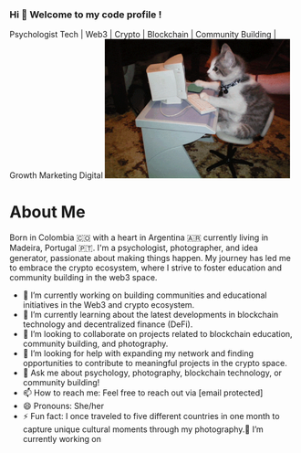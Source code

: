###  Hi  👋 Welcome to my code profile !
Psychologist Tech | Web3 | Crypto | Blockchain | Community Building | Growth Marketing Digital
<img src = "Hi.gif" width = "325px">
#  About Me
Born in Colombia 🇨🇴  with a heart in  Argentina 🇦🇷 currently living in  Madeira, Portugal 🇵🇹. 
I'm a psychologist, photographer, and idea generator, passionate about making things happen. My journey has led me to embrace the crypto ecosystem, where I strive to foster education and community building in the web3 space. 

- 🔭 I’m currently working on building communities and educational initiatives in the Web3 and crypto ecosystem.
- 🌱 I’m currently learning about the latest developments in blockchain technology and decentralized finance (DeFi).
- 👯 I’m looking to collaborate on projects related to blockchain education, community building, and photography.
- 🤔 I’m looking for help with expanding my network and finding opportunities to contribute to meaningful projects in the crypto space.
- 💬 Ask me about psychology, photography, blockchain technology, or community building!
- 📫 How to reach me: Feel free to reach out via [email protected]
- 😄 Pronouns: She/her
- ⚡ Fun fact: I once traveled to five different countries in one month to capture unique cultural moments through my photography.🔭 I’m currently working on 
